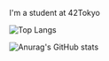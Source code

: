 I'm a student at 42Tokyo

![Top Langs](https://github-readme-stats.vercel.app/api/top-langs/?username=hohnuki&layout=compact&count_private=true&langs_count=5&&hide=Python,Swift,XSLT,Cython,Roff,PowerShell)

![Anurag's GitHub stats](https://github-readme-stats.vercel.app/api?username=hohnuki&count_private=true)

